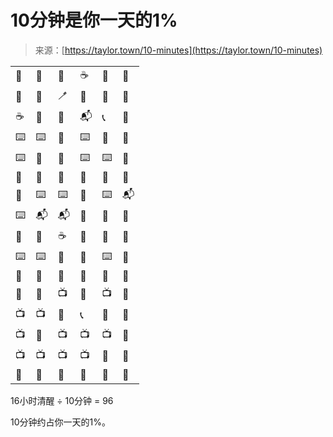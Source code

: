<!--yml

分类：未分类

日期：2024-05-27 14:34:08

-->

# 10分钟是你一天的1%

> 来源：[https://taylor.town/10-minutes](https://taylor.town/10-minutes)

<main>

|  |  |  |  |  |  |
| --- | --- | --- | --- | --- | --- |
| 🥱 | 📱 | 📱 | ☕️ | 🥣 | 🥣 |
| 🛀 | 🛀 | 🪥 | 👔 | 🚙 | 🚙 |
| ☕️ | 💬 | 📱 | 📬 | 📞 | 🚽 |
| ⌨️ | ⌨️ | 💬 | ⌨️ | 💬 | 📱 |
| ⌨️ | 💬 | 🚽 | ⌨️ | ⌨️ | 💬 |
| 🥪 | 🥪 | 📱 | 📱 | 💬 | 💬 |
| 🚽 | ⌨️ | ⌨️ | 💬 | ⌨️ | 📬 |
| ⌨️ | 📬 | 📬 | 📱 | 💬 | 💬 |
| 💬 | 💬 | ☕️ | 🚽 | 📱 | 💬 |
| ⌨️ | ⌨️ | 💬 | 📱 | ⌨️ | 📱 |
| 🚙 | 🛒 | 🛒 | 🚙 | 🚙 | 🚽 |
| 🍜 | 🍜 | 📺 | 🍷 | 📺 | 📱 |
| 📺 | 📺 | 🍷 | 📞 | 📱 | 📱 |
| 📺 | 📱 | 📺 | 📺 | 📺 | 📱 |
| 📺 | 📺 | 📺 | 📺 | 📱 | 📱 |
| 📱 | 📱 | 📱 | 📱 | 📱 | 🛌 |

16小时清醒 ÷ 10分钟 = 96

10分钟约占你一天的1%。

</main>

